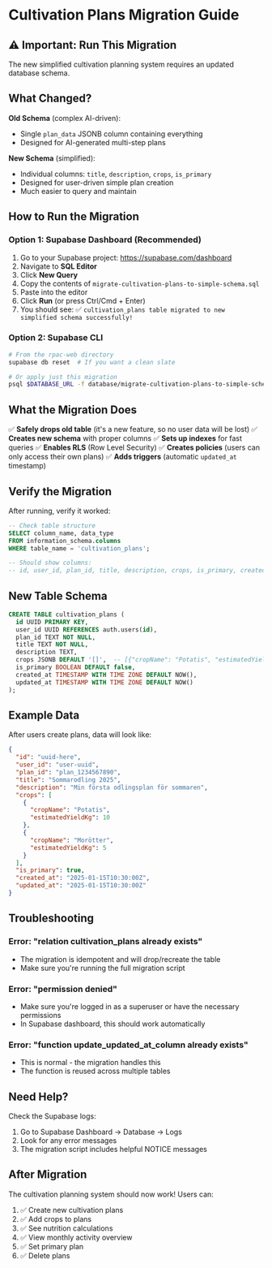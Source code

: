 # Cultivation Plans Migration Guide

## ⚠️ Important: Run This Migration

The new simplified cultivation planning system requires an updated database schema.

## What Changed?

**Old Schema** (complex AI-driven):
- Single `plan_data` JSONB column containing everything
- Designed for AI-generated multi-step plans

**New Schema** (simplified):
- Individual columns: `title`, `description`, `crops`, `is_primary`
- Designed for user-driven simple plan creation
- Much easier to query and maintain

## How to Run the Migration

### Option 1: Supabase Dashboard (Recommended)

1. Go to your Supabase project: https://supabase.com/dashboard
2. Navigate to **SQL Editor**
3. Click **New Query**
4. Copy the contents of `migrate-cultivation-plans-to-simple-schema.sql`
5. Paste into the editor
6. Click **Run** (or press Ctrl/Cmd + Enter)
7. You should see: ✅ `cultivation_plans table migrated to new simplified schema successfully!`

### Option 2: Supabase CLI

```bash
# From the rpac-web directory
supabase db reset  # If you want a clean slate

# Or apply just this migration
psql $DATABASE_URL -f database/migrate-cultivation-plans-to-simple-schema.sql
```

## What the Migration Does

✅ **Safely drops old table** (it's a new feature, so no user data will be lost)
✅ **Creates new schema** with proper columns
✅ **Sets up indexes** for fast queries
✅ **Enables RLS** (Row Level Security) 
✅ **Creates policies** (users can only access their own plans)
✅ **Adds triggers** (automatic `updated_at` timestamp)

## Verify the Migration

After running, verify it worked:

```sql
-- Check table structure
SELECT column_name, data_type 
FROM information_schema.columns 
WHERE table_name = 'cultivation_plans';

-- Should show columns:
-- id, user_id, plan_id, title, description, crops, is_primary, created_at, updated_at
```

## New Table Schema

```sql
CREATE TABLE cultivation_plans (
  id UUID PRIMARY KEY,
  user_id UUID REFERENCES auth.users(id),
  plan_id TEXT NOT NULL,
  title TEXT NOT NULL,
  description TEXT,
  crops JSONB DEFAULT '[]',  -- [{"cropName": "Potatis", "estimatedYieldKg": 5}, ...]
  is_primary BOOLEAN DEFAULT false,
  created_at TIMESTAMP WITH TIME ZONE DEFAULT NOW(),
  updated_at TIMESTAMP WITH TIME ZONE DEFAULT NOW()
);
```

## Example Data

After users create plans, data will look like:

```json
{
  "id": "uuid-here",
  "user_id": "user-uuid",
  "plan_id": "plan_1234567890",
  "title": "Sommarodling 2025",
  "description": "Min första odlingsplan för sommaren",
  "crops": [
    {
      "cropName": "Potatis",
      "estimatedYieldKg": 10
    },
    {
      "cropName": "Morötter",
      "estimatedYieldKg": 5
    }
  ],
  "is_primary": true,
  "created_at": "2025-01-15T10:30:00Z",
  "updated_at": "2025-01-15T10:30:00Z"
}
```

## Troubleshooting

### Error: "relation cultivation_plans already exists"
- The migration is idempotent and will drop/recreate the table
- Make sure you're running the full migration script

### Error: "permission denied"
- Make sure you're logged in as a superuser or have the necessary permissions
- In Supabase dashboard, this should work automatically

### Error: "function update_updated_at_column already exists"
- This is normal - the migration handles this
- The function is reused across multiple tables

## Need Help?

Check the Supabase logs:
1. Go to Supabase Dashboard → Database → Logs
2. Look for any error messages
3. The migration script includes helpful NOTICE messages

## After Migration

The cultivation planning system should now work! Users can:
1. ✅ Create new cultivation plans
2. ✅ Add crops to plans
3. ✅ See nutrition calculations
4. ✅ View monthly activity overview
5. ✅ Set primary plan
6. ✅ Delete plans

